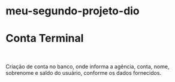 # meu-segundo-projeto-dio

<h1>Conta Terminal</h1>
</br>
<p>Criação de conta no banco, onde informa a agência, conta, nome, sobrenome e saldo do usuário, conforme os dados fornecidos.</p>
